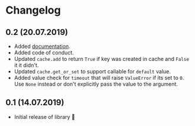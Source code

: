 # Changelog

## 0.2 (20.07.2019)

- Added [documentation](https://rafalp.github.io/async-caches/).
- Added code of conduct.
- Updated `cache.add` to return `True` if key was created in cache and `False` it it didn't.
- Updated `cache.get_or_set` to support callable for `default` value.
- Added value check for `timeout` that will raise `ValueError` if its set to `0`. Use `None` instead or don't explicitly pass the value to the argument.


## 0.1 (14.07.2019)

- Initial release of library 🎉